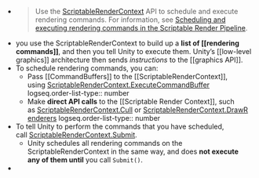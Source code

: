- >Use the [ScriptableRenderContext](https://docs.unity3d.com/2023.2/Documentation/ScriptReference/Rendering.ScriptableRenderContext.html) API to schedule and execute rendering commands. For information, see [Scheduling and executing rendering commands in the Scriptable Render Pipeline](https://docs.unity3d.com/2023.2/Documentation/Manual/srp-using-scriptable-render-context.html).
- you use the ScriptableRenderContext to build up a **list of [[rendering commands]]**, and then you tell Unity to execute them. Unity’s [[low-level graphics]] architecture then sends *instructions* to the [[graphics API]].
- To schedule rendering commands, you can:
	- Pass [[CommandBuffers]] to the [[ScriptableRenderContext]], using [ScriptableRenderContext.ExecuteCommandBuffer](https://docs.unity3d.com/2023.2/Documentation/ScriptReference/Rendering.ScriptableRenderContext.ExecuteCommandBuffer.html)
	  logseq.order-list-type:: number
	- Make **direct API calls** to the [[Scriptable Render Context]], such as [ScriptableRenderContext.Cull](https://docs.unity3d.com/2023.2/Documentation/ScriptReference/Rendering.ScriptableRenderContext.Cull.html) or [ScriptableRenderContext.DrawRenderers](https://docs.unity3d.com/2023.2/Documentation/ScriptReference/Rendering.ScriptableRenderContext.DrawRenderers.html)
	  logseq.order-list-type:: number
- To tell Unity to perform the commands that you have scheduled, call [ScriptableRenderContext.Submit](https://docs.unity3d.com/2023.2/Documentation/ScriptReference/Rendering.ScriptableRenderContext.Submit.html).
	- Unity schedules all rendering commands on the ScriptableRenderContext in the same way, and does **not execute any of them until** you call `Submit()`.
-